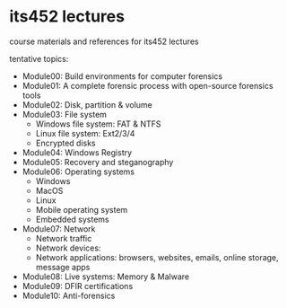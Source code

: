 # its452 lectures
course materials and references for its452 lectures

tentative topics:

* Module00: Build environments for computer forensics
* Module01: A complete forensic process with open-source forensics tools
* Module02: Disk, partition & volume
* Module03: File system
  * Windows file system: FAT & NTFS
  * Linux file system: Ext2/3/4
  * Encrypted disks
* Module04: Windows Registry
* Module05: Recovery and steganography
* Module06: Operating systems
  * Windows
  * MacOS
  * Linux
  * Mobile operating system
  * Embedded systems
* Module07: Network
  * Network traffic
  * Network devices: 
  * Network applications: browsers, websites, emails, online storage, message apps 
* Module08: Live systems: Memory & Malware
* Module09: DFIR certifications
* Module10: Anti-forensics
